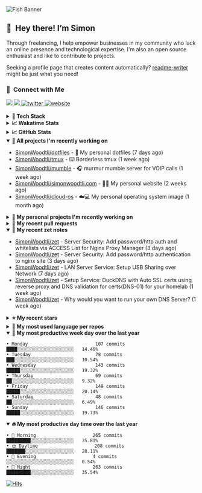 ![Fish Banner](assets/fish.webp)

## 👋 &nbsp;Hey there! I’m Simon

Through freelancing, I help empower businesses in my community who lack
an online presence and technological expertise. I'm also an open source
enthusiast and like to contribute to projects.

Seeking a profile page that creates content automatically?
[readme-writer] might be just what you need!

### 🤝 &nbsp;Connect with Me

<div align="left">
<a href="https://linkedin.com/in/simonwoodtli" target="_blank">
<img src="https://img.shields.io/badge/linkedin-1E77B5?style=for-the-badge&logo=linkedin&logoColor=white alt=linkedin" />
</a>
<a href="https://github.com/simonwoodtli" target="_blank">
<img src="https://img.shields.io/badge/github-24292E?style=for-the-badge&logo=github&logoColor=white alt=github" />
</a>
<a href="https://twitter.com/simonwoodtlidev" target="_blank">
<img src="https://img.shields.io/badge/twitter-26a7de?style=for-the-badge&logo=twitter&logoColor=white" alt="twitter"/>
</a>
<a href="https://simonwoodtli.com" target="_blank">
<img src="https://img.shields.io/badge/website-E2925F?style=for-the-badge&logo=google-chrome&logoColor=white" alt="website"/>
</a>
</div>
<br/>


<details>
  <summary><b>🧰 Tech Stack</b></summary>
  <div align="center">
  <a href="https://skillicons.dev" target="_blank">
  <img src="https://skillicons.dev/icons?i=js,html,css,bash,python,go,postgresql,docker,vim,linux" alt="JavaScript, HTML, CSS, Bash, Python, Go, PostgreSQL, Docker, Vim,
  Linux">
  </a>
  </div>
</details>

<details>
  <summary><b>📈 Wakatime Stats</b></summary>
  <p align="center"><a href="https://wakatime.com/@SimonWoodtli">
  <img align="center" width="400" height="300" src="https://wakatime.com/share/@SimonWoodtli/7761bcef-e104-47d9-912a-dfd6bf08868b.svg" />
  </a>
  <a href="https://wakatime.com/@SimonWoodtli">
  <img align="center" width="400" height="300" src="https://wakatime.com/share/@SimonWoodtli/341953df-6a40-47b7-8220-ace4eabe0a17.svg" />
  </a></p>

  <h4><b>💬 I've been working with the following languages over the last 7 days</b></h4>

```
• Markdown                       15 hrs 33 mins                 ███████████████████░░░░░░   74.62%
• YAML                           3 hrs 28 mins                  ████░░░░░░░░░░░░░░░░░░░░░   16.68%
• conf                           53 mins                        █░░░░░░░░░░░░░░░░░░░░░░░░   4.25%
• Bash                           40 mins                        █░░░░░░░░░░░░░░░░░░░░░░░░   3.2%
• sh                             9 mins                         ░░░░░░░░░░░░░░░░░░░░░░░░░   0.76%
• INI                            6 mins                         ░░░░░░░░░░░░░░░░░░░░░░░░░   0.5%
```

  <h4>👷 I've been working on the following projects over the last 7 days</h4>

```
• Unknown Project                8 hrs 33 mins                  ██████████░░░░░░░░░░░░░░░   41.02%
• Private                        6 hrs 15 mins                  ████████░░░░░░░░░░░░░░░░░   30.02%
• zet                            5 hrs 12 mins                  ██████░░░░░░░░░░░░░░░░░░░   24.96%
• dotfiles                       35 mins                        █░░░░░░░░░░░░░░░░░░░░░░░░   2.87%
• cloud-os                       14 mins                        ░░░░░░░░░░░░░░░░░░░░░░░░░   1.12%
```

  <h4><b>🛠️ I've been working with the following editors over the last 7 days</b></h4>

```
• Vim                            20 hrs 51 mins                 █████████████████████████   100%
```

  <h4><b>💻 I've been working with the following operating systems over the last 7 days</b></h4>

```
• Linux                          20 hrs 51 mins                 █████████████████████████   100%
```

</details>

<details>
  <summary><b>📈 GitHub Stats</b></summary>
  <div align="center">
  <a href="https://github.com/anuraghazra/github-readme-stats"> 
  <img src="https://github-readme-stats.vercel.app/api?username=simonwoodtli&theme=onedark&show_icons=true&hide_rank=true&custom_title=Stats&count_private=true&hide_border=true&hide=issues&line_height=24&bg_color=0d1117" alt="Github Stats">
  <img src="https://github-readme-stats.vercel.app/api/top-langs/?username=simonwoodtli&layout=compact&theme=onedark&count_private=true&hide_border=true&bg_color=0d1117" alt="Top Langs">
  </a>
  </div>
</details>

<details open="">
  <summary><b>👷 All projects I'm recently working on</b></summary>

* [SimonWoodtli/dotfiles](https://github.com/SimonWoodtli/dotfiles) - 🏡 My personal dotfiles (7 days ago)
* [SimonWoodtli/tmux](https://github.com/SimonWoodtli/tmux) - ⌨️ Borderless tmux (1 week ago)
* [SimonWoodtli/mumble](https://github.com/SimonWoodtli/mumble) - 🎧 murmur mumble server for VOIP calls (1 week ago)
* [SimonWoodtli/simonwoodtli.com](https://github.com/SimonWoodtli/simonwoodtli.com) - 👨‍💻 My personal website (2 weeks ago)
* [SimonWoodtli/cloud-os](https://github.com/SimonWoodtli/cloud-os) - ☁️💻 My personal operating system image (1 month ago)

</details>
<details>
  <summary><b>🌱 My personal projects I'm recently working on</b></summary>

* [SimonWoodtli/dotfiles](https://github.com/SimonWoodtli/dotfiles) - 🏡 My personal dotfiles (7 days ago)
* [SimonWoodtli/tmux](https://github.com/SimonWoodtli/tmux) - ⌨️ Borderless tmux (1 week ago)
* [SimonWoodtli/mumble](https://github.com/SimonWoodtli/mumble) - 🎧 murmur mumble server for VOIP calls (1 week ago)
* [SimonWoodtli/simonwoodtli.com](https://github.com/SimonWoodtli/simonwoodtli.com) - 👨‍💻 My personal website (2 weeks ago)
* [SimonWoodtli/cloud-os](https://github.com/SimonWoodtli/cloud-os) - ☁️💻 My personal operating system image (1 month ago)

</details>
<details>
  <summary><b>🔨 My recent pull requests</b></summary>

* [feat: add wireguard-generate-keys script](https://github.com/SimonWoodtli/dotfiles-old/pull/14) on [SimonWoodtli/dotfiles-old](https://github.com/SimonWoodtli/dotfiles-old) (16 months ago)
* [feat: add video-to-gif script](https://github.com/SimonWoodtli/dotfiles-old/pull/13) on [SimonWoodtli/dotfiles-old](https://github.com/SimonWoodtli/dotfiles-old) (16 months ago)
* [feat: add spoof-mac-linux script](https://github.com/SimonWoodtli/dotfiles-old/pull/12) on [SimonWoodtli/dotfiles-old](https://github.com/SimonWoodtli/dotfiles-old) (16 months ago)
* [feat: add sp-tmux script](https://github.com/SimonWoodtli/dotfiles-old/pull/11) on [SimonWoodtli/dotfiles-old](https://github.com/SimonWoodtli/dotfiles-old) (16 months ago)
* [feat: add sp script](https://github.com/SimonWoodtli/dotfiles-old/pull/10) on [SimonWoodtli/dotfiles-old](https://github.com/SimonWoodtli/dotfiles-old) (16 months ago)

</details>
<details open="">
  <summary><b>📝 My recent zet notes</b></summary>

* [SimonWoodtli/zet](https://github.com/SimonWoodtli/zet/tree/4776d4113a5b05e300ad9ebd5da5961078c04f77/20240120233728) - Server Security: Add password/http auth and whitelists via ACCESS List for Nginx Proxy Manager (3 days ago)
* [SimonWoodtli/zet](https://github.com/SimonWoodtli/zet/tree/611dd00f3c3568e18cd65bab396a6cf70c318d5b/20240108005229) - Server Security: Add password/http authentication to nginx site (3 days ago)
* [SimonWoodtli/zet](https://github.com/SimonWoodtli/zet/tree/ae807a3c528fad84f1778a51691730bd28781301/20240115164134) - LAN Server Service: Setup USB Sharing over Network (7 days ago)
* [SimonWoodtli/zet](https://github.com/SimonWoodtli/zet/tree/039476f2d005e2239efe2c83a8757cb5614bd1a4/20240113153426) - Setup Service: DuckDNS with Auto SSL certs using reverse proxy and DNS validation for certs(DNS-01) for your homelab (1 week ago)
* [SimonWoodtli/zet](https://github.com/SimonWoodtli/zet/tree/3f76c802a4a15982f6a67af40454f6ef6a8fc16e/20240112144725) - Why would you want to run your own DNS Server? (1 week ago)

</details>
<details>
  <summary><b>⭐ My recent stars</b></summary>

* [MichaIng/DietPi](https://github.com/MichaIng/DietPi) - Lightweight justice for your single-board computer! (1 week ago)
* [mumble-voip/mumble](https://github.com/mumble-voip/mumble) - Mumble is an open-source, low-latency, high quality voice chat software. (1 week ago)
* [bigskysoftware/htmx](https://github.com/bigskysoftware/htmx) - </> htmx - high power tools for HTML (1 month ago)
* [CloudCannon/pagefind](https://github.com/CloudCannon/pagefind) - Static low-bandwidth search at scale (1 month ago)
* [thameera/vimv](https://github.com/thameera/vimv) - Batch-rename files using Vim (2 months ago)

</details>
<details>
  <summary><b>💬 My most used language per repos</b></summary>

```
• Shell                          16 repos                       ███████████████████░░░░░░   76.19%
• JavaScript                     1 repo                         █░░░░░░░░░░░░░░░░░░░░░░░░   4.76%
• CSS                            2 repos                        ██░░░░░░░░░░░░░░░░░░░░░░░   9.52%
• Nix                            1 repo                         █░░░░░░░░░░░░░░░░░░░░░░░░   4.76%
• HTML                           1 repo                         █░░░░░░░░░░░░░░░░░░░░░░░░   4.76%
```

</details>
<details open="">
  <summary><b>📆 My most productive week day over the last year</b></summary>

```
• Monday                         107 commits                    ████░░░░░░░░░░░░░░░░░░░░░   14.46%
• Tuesday                        78 commits                     ███░░░░░░░░░░░░░░░░░░░░░░   10.54%
• Wednesday                      143 commits                    █████░░░░░░░░░░░░░░░░░░░░   19.32%
• Thursday                       69 commits                     ██░░░░░░░░░░░░░░░░░░░░░░░   9.32%
• Friday                         149 commits                    █████░░░░░░░░░░░░░░░░░░░░   20.14%
• Saturday                       48 commits                     ██░░░░░░░░░░░░░░░░░░░░░░░   6.49%
• Sunday                         146 commits                    █████░░░░░░░░░░░░░░░░░░░░   19.73%
```

</details>
<details open="">
  <summary><b>🔥 My most productive day time over the last year</b></summary>

```
• 🌅 Morning                     265 commits                    █████████░░░░░░░░░░░░░░░░   35.81%
• 🌞 Daytime                     208 commits                    ███████░░░░░░░░░░░░░░░░░░   28.11%
• 🌇 Evening                     4 commits                      ░░░░░░░░░░░░░░░░░░░░░░░░░   0.54%
• 🌃 Night                       263 commits                    █████████░░░░░░░░░░░░░░░░   35.54%
```

</details>

[![Hits](https://hits.seeyoufarm.com/api/count/incr/badge.svg?url=https%3A%2F%2Fgithub.com%2Fsimonwoodtli&count_bg=%23689D6A&title_bg=%23282828&icon=&icon_color=%23E7E7E7&title=views+%28today+%2F+total%29&edge_flat=false)](https://hits.seeyoufarm.com)

[readme-writer]: <https://github.com/SimonWoodtli/readme-writer>

